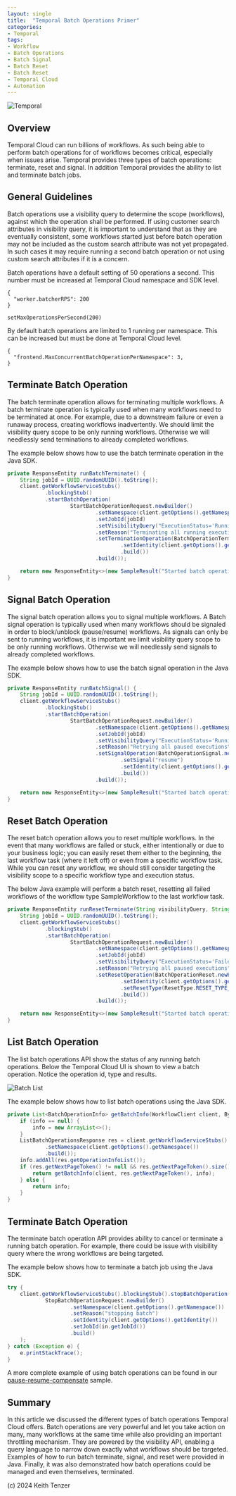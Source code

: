 ```yaml
--- 
layout: single
title:  "Temporal Batch Operations Primer"
categories:
- Temporal
tags:
- Workflow
- Batch Operations
- Batch Signal
- Batch Reset
- Batch Reset
- Temporal Cloud
- Automation
---
```


![Temporal](/assets/2022-08-15/logo-temporal-with-copy.svg)
## Overview
Temporal Cloud can run billions of workflows. As such being able to perform batch operations for of workflows becomes critical, especially when issues arise. Temporal provides three types of batch operations: terminate, reset and signal. In addition Temporal provides the ability to list and terminate batch jobs.

## General Guidelines
Batch operations use a visibility query to determine the scope (workflows), against which the operation shall be performed. If using customer search attributes in visibility query, it is important to understand that as they are eventually consistent, some workflows started just before batch operation may not be included as the custom search attribute was not yet propagated. In such cases it may require running a second batch operation or not using custom search attributes if it is a concern.

Batch operations have a default setting of 50 operations a second. This number must be increased at Temporal Cloud namespace and SDK level.
```
{
  "worker.batcherRPS": 200
}
```

```
setMaxOperationsPerSecond(200)
```

By default batch operations are limited to 1 running per namespace. This can be increased but must be done at Temporal Cloud level.
```
{
  "frontend.MaxConcurrentBatchOperationPerNamespace": 3,
}
```

## Terminate Batch Operation
The batch terminate operation allows for terminating multiple workflows. A batch terminate operation is typically used when many workflows need to be terminated at once. For example, due to a downstream failure or even a runaway process, creating workflows inadvertently. We should limit the visibility query scope to be only running workflows. Otherwise we will needlessly send terminations to already completed workflows.

The example below shows how to use the batch terminate operation in the Java SDK.

```java
private ResponseEntity runBatchTerminate() {
    String jobId = UUID.randomUUID().toString();
    client.getWorkflowServiceStubs()
            .blockingStub()
            .startBatchOperation(
                    StartBatchOperationRequest.newBuilder()
                            .setNamespace(client.getOptions().getNamespace())
                            .setJobId(jobId)
                            .setVisibilityQuery("ExecutionStatus='Running' AND WorkflowType='SampleWorkflow'")
                            .setReason("Terminating all running executions")
                            .setTerminationOperation(BatchOperationTermination.newBuilder()
                                    .setIdentity(client.getOptions().getIdentity())
                                    .build())
                            .build());

    return new ResponseEntity<>(new SampleResult("Started batch operation to terminate all running executions: " + jobId), HttpStatus.OK);
} 
```

## Signal Batch Operation
The signal batch operation allows you to signal multiple workflows. A Batch signal operation is typically used when many workflows should be signaled in order to block/unblock (pause/resume) workflows. 
As signals can only be sent to running workflows, it is important we limit visibility query scope to be only running workflows. Otherwise we will needlessly send signals to already completed workflows.

The example below shows how to use the batch signal operation in the Java SDK.
```java
private ResponseEntity runBatchSignal() {
    String jobId = UUID.randomUUID().toString();
    client.getWorkflowServiceStubs()
            .blockingStub()
            .startBatchOperation(
                    StartBatchOperationRequest.newBuilder()
                            .setNamespace(client.getOptions().getNamespace())
                            .setJobId(jobId)
                            .setVisibilityQuery("ExecutionStatus='Running' AND WorkflowType='SampleWorkflow'")
                            .setReason("Retrying all paused executions")
                            .setSignalOperation(BatchOperationSignal.newBuilder()
                                    .setSignal("resume")
                                    .setIdentity(client.getOptions().getIdentity())
                                    .build())
                            .build());

    return new ResponseEntity<>(new SampleResult("Started batch operation to retry all paused executions: " + jobId), HttpStatus.OK);
}
```

## Reset Batch Operation
The reset batch operation allows you to reset multiple workflows. In the event that many workflows are failed or stuck, either intentionally or due to your business logic; you can easily reset them either to the beginning, the last workflow task (where it left off) or even from a specific workflow task. While you can reset any workflow, we should still consider targeting the visibility scope to a specific workflow type and execution status.

The below Java example will perform a batch reset, resetting all failed workflows of the workflow type SampleWorkflow to the last workflow task.
```java
private ResponseEntity runResetTerminate(String visibilityQuery, String signalName) {
    String jobId = UUID.randomUUID().toString();
    client.getWorkflowServiceStubs()
            .blockingStub()
            .startBatchOperation(
                    StartBatchOperationRequest.newBuilder()
                            .setNamespace(client.getOptions().getNamespace())
                            .setJobId(jobId)
                            .setVisibilityQuery("ExecutionStatus='Failed' AND WorkflowType='SampleWorkflow'")
                            .setReason("Retrying all paused executions")
                            .setResetOperation(BatchOperationReset.newBuilder()
                                    .setIdentity(client.getOptions().getIdentity())
                                    .setResetType(ResetType.RESET_TYPE_LAST_WORKFLOW_TASK)
                                    .build())
                            .build());

    return new ResponseEntity<>(new SampleResult("Started batch operation to reset all failed executions: " + jobId), HttpStatus.OK);
}
```

## List Batch Operation
The list batch operations API show the status of any running batch operations. Below the Temporal Cloud UI is shown to view a batch operation. Notice the operation id, type and results.

![Batch List](/assets/2024-05-10/batch_list_example.png)

The example below shows how to list batch operations using the Java SDK.

```java
private List<BatchOperationInfo> getBatchInfo(WorkflowClient client, ByteString nextPageToken, List<BatchOperationInfo> info) {
    if (info == null) {
        info = new ArrayList<>();
    }
    ListBatchOperationsResponse res = client.getWorkflowServiceStubs().blockingStub().listBatchOperations(ListBatchOperationsRequest.newBuilder()
            .setNamespace(client.getOptions().getNamespace())
            .build());
    info.addAll(res.getOperationInfoList());
    if (res.getNextPageToken() != null && res.getNextPageToken().size() > 0) {
        return getBatchInfo(client, res.getNextPageToken(), info);
    } else {
        return info;
    }
}
```

## Terminate Batch Operation
The terminate batch operation API provides ability to cancel or terminate a running batch operation. For example, there could be issue with visibility query where the wrong workflows are being targeted.

The example below shows how to terminate a batch job using the Java SDK.

```java
try {
    client.getWorkflowServiceStubs().blockingStub().stopBatchOperation(
            StopBatchOperationRequest.newBuilder()
                    .setNamespace(client.getOptions().getNamespace())
                    .setReason("stopping batch")
                    .setIdentity(client.getOptions().getIdentity())
                    .setJobId(in.getJobId())
                    .build()
    );
} catch (Exception e) {
    e.printStackTrace();
}
```

A more complete example of using batch operations can be found in our [pause-resume-compensate](https://github.com/temporalio/temporal-pause-resume-compensate/blob/main/src/main/java/io/temporal/sample/SampleIntController.java) sample.

## Summary
In this article we discussed the different types of batch operations Temporal Cloud offers. Batch operations are very powerful and let you take action on many, many workflows at the same time while also providing an important throttling mechanism. They are powered by the visibility API, enabling a query language to narrow down exactly what workflows should be targeted. Examples of how to run batch terminate, signal, and reset were provided in Java. Finally, it was also demonstrated how batch operations could be managed and even themselves, terminated.

(c) 2024 Keith Tenzer




